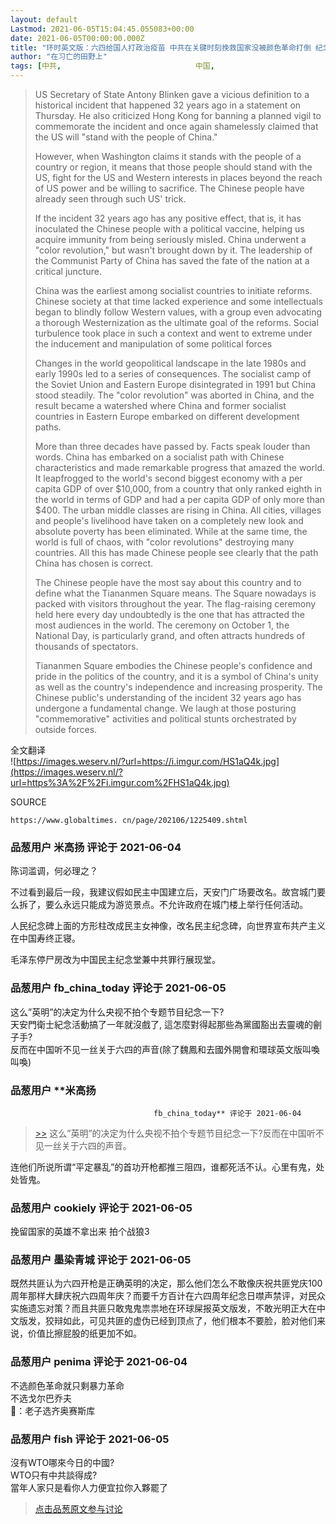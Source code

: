```yaml
---
layout: default
Lastmod: 2021-06-05T15:04:45.055083+00:00
date: 2021-06-05T00:00:00.000Z
title: "环时英文版：六四给国人打政治疫苗 中共在关键时刻挽救国家没被颜色革命打倒 纪念活动是外部势力装腔作势"
author: "在习亡的田野上"
tags: [中共,								中国,								六四事件,								六四,								环球时报]
---
```


> US Secretary of State Antony Blinken gave a vicious definition to a historical incident that happened 32 years ago in a statement on Thursday. He also criticized Hong Kong for banning a planned vigil to commemorate the incident and once again shamelessly claimed that the US will "stand with the people of China."  
>   
> However, when Washington claims it stands with the people of a country or region, it means that those people should stand with the US, fight for the US and Western interests in places beyond the reach of US power and be willing to sacrifice. The Chinese people have already seen through such US' trick.   
>   
> If the incident 32 years ago has any positive effect, that is, it has inoculated the Chinese people with a political vaccine, helping us acquire immunity from being seriously misled. China underwent a "color revolution," but wasn't brought down by it. The leadership of the Communist Party of China has saved the fate of the nation at a critical juncture.   
>   
> China was the earliest among socialist countries to initiate reforms. Chinese society at that time lacked experience and some intellectuals began to blindly follow Western values, with a group even advocating a thorough Westernization as the ultimate goal of the reforms. Social turbulence took place in such a context and went to extreme under the inducement and manipulation of some political forces    
>   
> Changes in the world geopolitical landscape in the late 1980s and early 1990s led to a series of consequences. The socialist camp of the Soviet Union and Eastern Europe disintegrated in 1991 but China stood steadily. The "color revolution" was aborted in China, and the result became a watershed where China and former socialist countries in Eastern Europe embarked on different development paths.  
>   
> More than three decades have passed by. Facts speak louder than words. China has embarked on a socialist path with Chinese characteristics and made remarkable progress that amazed the world. It leapfrogged to the world's second biggest economy with a per capita GDP of over $10,000, from a country that only ranked eighth in the world in terms of GDP and had a per capita GDP of only more than $400. The urban middle classes are rising in China. All cities, villages and people's livelihood have taken on a completely new look and absolute poverty has been eliminated. While at the same time, the world is full of chaos, with "color revolutions" destroying many countries. All this has made Chinese people see clearly that the path China has chosen is correct.   
>   
> The Chinese people have the most say about this country and to define what the Tiananmen Square means. The Square nowadays is packed with visitors throughout the year. The flag-raising ceremony held here every day undoubtedly is the one that has attracted the most audiences in the world. The ceremony on October 1, the National Day, is particularly grand, and often attracts hundreds of thousands of spectators.   
>   
> Tiananmen Square embodies the Chinese people's confidence and pride in the politics of the country, and it is a symbol of China's unity as well as the country's independence and increasing prosperity. The Chinese public's understanding of the incident 32 years ago has undergone a fundamental change. We laugh at those posturing "commemorative" activities and political stunts orchestrated by outside forces.

  
  
全文翻译  
![https://images.weserv.nl/?url=https://i.imgur.com/HS1aQ4k.jpg](https://images.weserv.nl/?url=https%3A%2F%2Fi.imgur.com%2FHS1aQ4k.jpg)  
  
SOURCE   

```
https://www.globaltimes. cn/page/202106/1225409.shtml
```

            
### 品葱用户 **米高扬** 评论于 2021-06-04
        
陈词滥调，何必理之？  
  
不过看到最后一段，我建议假如民主中国建立后，天安门广场要改名。故宫城门要么拆了，要么永远只能成为游览景点。不允许政府在城门楼上举行任何活动。  
  
人民纪念碑上面的方形柱改成民主女神像，改名民主纪念碑，向世界宣布共产主义在中国寿终正寝。  
  
毛泽东停尸房改为中国民主纪念堂兼中共罪行展现堂。
        


            
### 品葱用户 **fb_china_today** 评论于 2021-06-05
        
这么”英明”的决定为什么央视不拍个专题节目纪念一下?  
天安門衛士紀念活動搞了一年就沒戲了, 這怎麼對得起那些為黨國豁出去靈魂的劊子手?  
反而在中国听不见一丝关于六四的声音(除了魏鳳和去國外開會和環球英文版叫喚叫喚)
        


            
### 品葱用户 **米高扬				
									fb_china_today** 评论于 2021-06-04
        
> [\>>]( "/article/item_id-654713#") 这么”英明”的决定为什么央视不拍个专题节目纪念一下?反而在中国听不见一丝关于六四的声音。

  
  
连他们所说所谓“平定暴乱”的首功开枪都推三阻四，谁都死活不认。心里有鬼，处处皆鬼。
        


            
### 品葱用户 **cookiely** 评论于 2021-06-05
        
挽留国家的英雄不拿出来 拍个战狼3
        


            
### 品葱用户 **墨染青城** 评论于 2021-06-05
        
既然共匪认为六四开枪是正确英明的决定，那么他们怎么不敢像庆祝共匪党庆100周年那样大肆庆祝六四周年庆？而要千方百计在六四周年纪念日噤声禁评，对民众实施遗忘对策？而且共匪只敢鬼鬼祟祟地在环球屎报英文版发，不敢光明正大在中文版发，狡辩如此，可见共匪的虚伪已经到顶点了，他们根本不要脸，脸对他们来说，价值比擦屁股的纸更加不如。
        


            
### 品葱用户 **penima** 评论于 2021-06-04
        
不选颜色革命就只剩暴力革命  
不选戈尔巴乔夫  
🐻：老子选齐奥赛斯库
        


            
### 品葱用户 **fish** 评论于 2021-06-05
        
沒有WTO哪來今日的中國?  
WTO只有中共談得成?   
當年人家只是看你人力便宜拉你入夥罷了
        






> [点击品葱原文参与讨论](https://pincong.rocks/article/32861)

